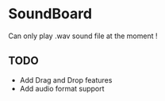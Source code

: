 # SoundBoard

Can only play .wav sound file at the moment !

## TODO 
+ Add Drag and Drop features
+ Add audio format support
